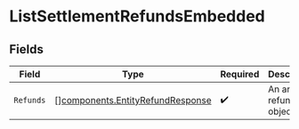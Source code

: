 # ListSettlementRefundsEmbedded


## Fields

| Field                                                                                | Type                                                                                 | Required                                                                             | Description                                                                          |
| ------------------------------------------------------------------------------------ | ------------------------------------------------------------------------------------ | ------------------------------------------------------------------------------------ | ------------------------------------------------------------------------------------ |
| `Refunds`                                                                            | [][components.EntityRefundResponse](../../models/components/entityrefundresponse.md) | :heavy_check_mark:                                                                   | An array of refund objects.                                                          |